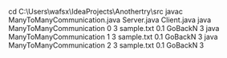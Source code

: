 cd C:\Users\wafsx\IdeaProjects\Anothertry\src
javac ManyToManyCommunication.java Server.java Client.java
java ManyToManyCommunication 0 3 sample.txt 0.1 GoBackN 3
java ManyToManyCommunication 1 3 sample.txt 0.1 GoBackN 3
java ManyToManyCommunication 2 3 sample.txt 0.1 GoBackN 3
